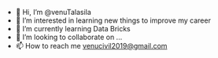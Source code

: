 - 👋 Hi, I’m @venuTalasila
- 👀 I’m interested in learning new things to improve my career
- 🌱 I’m currently learning Data Bricks
- 💞️ I’m looking to collaborate on ...
- 📫 How to reach me venucivil2019@gmail.com

<!---
venuTalasila/venuTalasila is a ✨ special ✨ repository because its `README.md` (this file) appears on your GitHub profile.
You can click the Preview link to take a look at your changes.
--->
